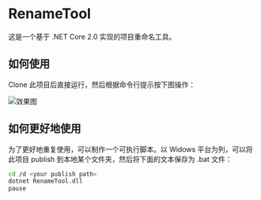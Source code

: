 # RenameTool
这是一个基于 .NET Core 2.0 实现的项目重命名工具。

## 如何使用

Clone 此项目后直接运行，然后根据命令行提示按下图操作：

![效果图](https://user-images.githubusercontent.com/5000396/41758271-26985a08-761a-11e8-8881-1b0c1c9abe9f.png)

## 如何更好地使用

为了更好地重复使用，可以制作一个可执行脚本。以 Widows 平台为列，可以将此项目 publish 到本地某个文件夹，然后将下面的文本保存为 .bat 文件：

```bash
cd /d <your publish path>
dotnet RenameTool.dll
pause
```

